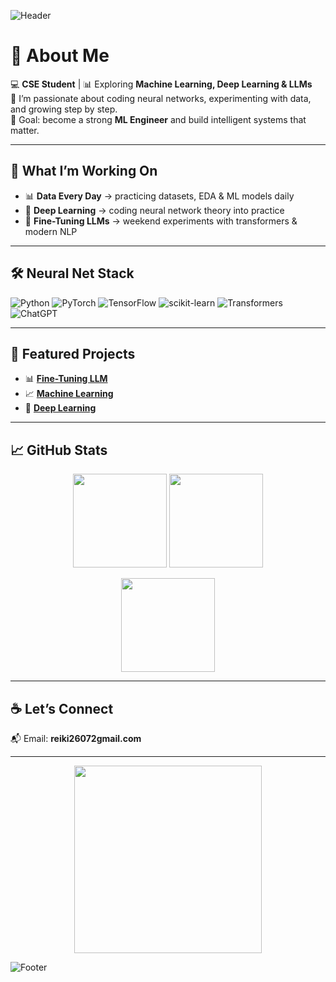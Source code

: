 ![Header](https://capsule-render.vercel.app/api?type=waving&color=0:141E30,100:243B55&height=180&section=header&text=Hey%20There,%20I'm%20Rekhi%20🧠&fontSize=40&fontAlignY=35&fontColor=00c6ff&animation=fadeIn)

# 👋 About Me  
💻 **CSE Student** | 📊 Exploring **Machine Learning, Deep Learning & LLMs**  
🌱 I’m passionate about coding neural networks, experimenting with data, and growing step by step.  
🚀 Goal: become a strong **ML Engineer** and build intelligent systems that matter.  

---

## 🌟 What I’m Working On
- 📊 **Data Every Day** → practicing datasets, EDA & ML models daily  
- 🧠 **Deep Learning** → coding neural network theory into practice  
- 🤖 **Fine-Tuning LLMs** → weekend experiments with transformers & modern NLP  

---

## 🛠️ Neural Net Stack
![Python](https://img.shields.io/badge/Python-3776AB?style=for-the-badge&logo=python&logoColor=white)
![PyTorch](https://img.shields.io/badge/PyTorch-EE4C2C?style=for-the-badge&logo=pytorch&logoColor=white)
![TensorFlow](https://img.shields.io/badge/TensorFlow-FF6F00?style=for-the-badge&logo=tensorflow&logoColor=white)
![scikit-learn](https://img.shields.io/badge/scikit--learn-F7931E?style=for-the-badge&logo=scikitlearn&logoColor=white)
![Transformers](https://img.shields.io/badge/Transformers-FFD43B?style=for-the-badge&logo=huggingface&logoColor=black)
![ChatGPT](https://img.shields.io/badge/ChatGPT-74aa9c?style=for-the-badge&logo=openai&logoColor=white)

---

## 📂 Featured Projects
- 📊 [**Fine-Tuning LLM**](https://github.com/Rekhii/Fine-Tuning-LLM)  
- 📈 [**Machine Learning**](https://github.com/Rekhii/Machine-Learning)  
- 🧠 [**Deep Learning**](https://github.com/Rekhii/Deep-Learning)  

---

## 📈 GitHub Stats
<p align="center">
  <img src="https://github-readme-stats.vercel.app/api?username=Rekhii&show_icons=true&theme=tokyonight" height="150"/>
  <img src="https://github-readme-stats.vercel.app/api/top-langs/?username=Rekhii&layout=compact&theme=tokyonight" height="150"/>
</p>

<p align="center">
  <img src="https://streak-stats.demolab.com?user=Rekhii&theme=tokyonight&hide_border=true" height="150"/>
</p>

---

## ☕ Let’s Connect
📬 Email: **reiki26072gmail.com**

---

<p align="center">
  <img src="https://media.giphy.com/media/bGgsc5mWoryfgKBx1u/giphy.gif" width="300">
</p>

![Footer](https://capsule-render.vercel.app/api?type=waving&color=0:141E30,100:243B55&height=150&section=footer&text=Neural%20Networks%20Are%20My%20Canvas%20🧠✨&fontSize=26&fontColor=00c6ff&animation=twinkling)
